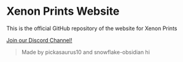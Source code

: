 # Xenon Prints Website
This is the official GitHub repository of the website for Xenon Prints 

[Join our Discord Channel!](https://discord.gg/m4TsShn5Cp)

> Made by pickasaurus10 and snowflake-obsidian
hi
